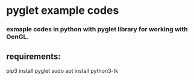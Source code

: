 # pyglet example codes

### exmaple codes in python with pyglet library for working with OenGL.

## requirements:
pip3 install pyglet
sudo apt install python3-tk
